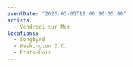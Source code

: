 ```yaml
---
eventDate: "2026-03-05T19:00:00-05:00"
artists:
  - Vendredi sur Mer
locations:
  - Songbyrd
  - Washington D.C.
  - États-Unis
---
```


